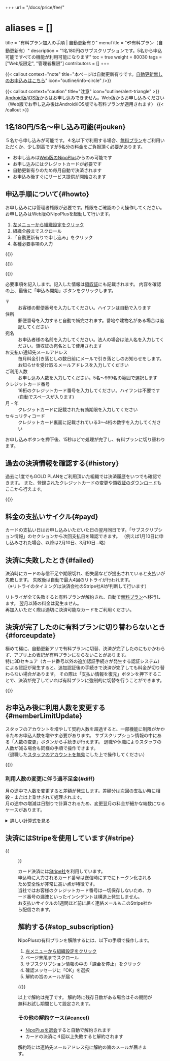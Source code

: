 +++
url = "/docs/price/fee/"
# aliases = []
title = "有料プラン加入の手順 | 自動更新有り"
menuTitle = "💳有料プラン（自動更新有）"
description = "1名180円のサブスクリプションです。5名から申込可能ですべての機能が利用可能になります"
toc = true
weight = 80030
tags = ["Web版限定", "管理者権限"]
contributors = []
+++

{{< callout context="note" title="本ページは自動更新有りです。[自動更新無しのお申込みはこちら](/docs/price/invoice/)" icon="outline/info-circle" />}}

{{< callout context="caution" title="注意" icon="outline/alert-triangle" >}}
[Android版](https://play.google.com/store/apps/details?id=jp.sndbox.nipoplus)/[iOS版](https://apps.apple.com/jp/app/nipoplus/id1625797169)からはお申し込みできません。Web版からお申し込みください（Web版でお申し込み後はAndroid/iOS版でも有料プランが適用されます）
{{< /callout >}}

## 1名180円/5名〜申し込み可能{#jouken}

５名から申し込みが可能です。４名以下で利用する場合、[無料プラン](/docs/price/free/)をご利用いただくか、少し割高ですが5名分の料金をご負担頂く必要があります。

- お申し込みは[Web版のNipoPlus](https://nipoplus.sndbox.jp/)からのみ可能です
- お申し込みにはクレジットカードが必要です
- 自動更新有りのため毎月自動で決済されます
- お申込み後すぐにサービス提供が開始されます

## 申込手順について{#howto}

お申し込みには管理者権限が必要です。権限をご確認のうえ操作してください。  
お申し込みはWeb版のNipoPlusを起動して行います。

1. [左メニューから組織設定をクリック](/docs/setup/staff-global/rank/#rootSettingBtn)
2. 組織全般までスクロール
3. 「自動更新有りで申し込み」をクリック
4. 各種必要事項の入力

{{<icatch filename="img/entry" msg="組織設定から申込みができます。自動更新有りはクレジットカードが必要です">}}

{{<nextArrow>}}

{{<icatch filename="img/input-card" msg="クレジットカード番号や申込み人数などの必要事項を記入してください" alice="pc">}}

必要事項を記入します。記入した情報は[領収証](/docs/price/receipt/)にも記載されます。
内容を確認の上、最後に「申込み開始」ボタンをクリックします。

<dl class="basic">
  <dt>〒</dt>
  <dd>お客様の郵便番号を入力してください。ハイフンは自動で入ります</dd>
  <dt>住所</dt>
  <dd>郵便番号を入力すると自動で補完されます。番地や建物名がある場合は追記してください</dd>
  <dt>宛名</dt>
  <dd>お申込者様の名前を入力してください。法人の場合は法人名を入力してください。領収証の宛名として使用されます</dd>
  <dt>お支払い通知先メールアドレス</dt>
  <dd>毎月料金引き落としの数日前にメールで引き落としのお知らせをします。お知らせを受け取るメールアドレスを入力してください</dd>
  <dt>ご利用人数</dt>
  <dd>お申し込み人数を入力してください。5名〜999名の範囲で選択します</dd>
  <dt>クレジットカード番号</dt>
  <dd>16桁のクレジットカード番号を入力してください。ハイフンは不要です(自動でスペースが入ります)</dd>
  <dt>月・年</dt>
  <dd>クレジットカードに記載された有効期限を入力してください</dd>
  <dt>セキュリティコード</dt>
  <dd>クレジットカード裏面に記載されている3〜4桁の数字を入力してください</dd>
</dl>

お申し込みボタンを押下後、15秒ほどで処理が完了し、有料プランに切り替わります。

## 過去の決済情報を確認する{#history}

過去に1度でもGOLD PLANをご利用頂いた組織では決済履歴をいつでも確認できます。
また、登録されたクレジットカードの変更や[領収証のダウンロード](/docs/price/receipt/)もここから行えます。

{{<icatch filename="img/receipt" msg="これまでの決済履歴を確認したり領収証のダウンロードもできます">}}

## 料金の支払いサイクル{#payd}

カードの支払い日はお申し込みいただいた日の翌月同日です。「サブスクリプション情報」のセクションから次回支払日を確認できます。
（例えば1月10日に申し込みされた場合、以降は2月10日、3月10日...略）

## 決済に失敗したとき{#failed}

決済時にカードの与信不足や期限切れ、紛失届などが提出されていると支払いが失敗します。
失敗後は自動で最大4回のリトライが行われます。  
（※リトライのタイミングは決済会社のStripe社AIが判断して行います）

リトライが全て失敗すると有料プランが解約され、自動で[無料プラン](/docs/price/free/)へ移行します。
翌月以降の料金は発生ません。  
再加入いただく際は適切に決済可能なカードをご利用ください。

## 決済が完了したのに有料プランに切り替わらないとき{#forceupdate}

極めて稀に、自動更新アリで有料プランに切替、決済が完了したのにもかかわらず、アプリ上の表記が有料プランにならないことがあります。  
特に3Dセキュア（カード番号以外の追加認証手続きが発生する認証システム）による認証が発生すると、追加認証後の手続きで決済が完了しても料金が切り替わらない場合があります。
その際は「支払い情報を復元」ボタンを押下することで、決済が完了していれば有料プランに強制的に切替を行うことができます。

{{<iTablet filename="img/force-update" msg="料金プランが反映されないとき押してね" alice="ok">}}

## お申込み後に利用人数を変更する{#memberLimitUpdate}

スタッフのアカウントを増やして契約人数を超過すると、一部機能に制限がかかるためお申込人数を増やす必要があります。
サブスクリプション情報の中にある「人数の変更」ボタンから手続きが行えます。
退職や休職によりスタッフの人数が減る場合も同様の手順で操作できます。  
（退職した[スタッフのアカウントを無効](/reverse-lookup/account/disable/)にした上で操作してください）

{{<iTablet filename="img/change" msg="人数の変更は画面一番下にあるよ" alice="ok">}}

### 利用人数の変更に伴う過不足金{#diff}

月の途中で人数を変更すると差額が発生します。差額分は次回の支払い時に相殺・または上乗せされて処理されます。  
月の途中の増減は日割りで計算されるため、変更翌月の料金が細かな端数になるケースがあります。

<details>
  <summary>詳しい計算式を見る</summary>

以下のシナリオを考えてみましょう

1. 5月3日に10名でお申し込み
2. 6月20日に人数を10から20へ増加

その際の支払は以下のようになります。7月に金額が多くなり、8月に戻っていることが確認できます。

| 請求書作成日 | 状態           | 金額                                               |
| ------------ | -------------- | -------------------------------------------------- |
| 2022/8/3     | お支払済みです | 3600（◀20名分として平常時の金額が請求）           |
| 2022/7/3     | お支払済みです | 4380（◀この決済時に過不足分が調整される）         |
| 2022/6/3     | お支払済みです | 1800（◀人数増加前。この決済のあとに人数を増やす） |
| 2022/5/3     | お支払済みです | 1800（◀人数増加前）                               |

7月の支払いが3600円ではなく、4380円になっているのは、6月20日に人数を10名増やした分、支払いが不足するためです。
6月20日〜7月3日(13日間)までは＋10名された金額がまだ支払われていないため、この分が日割り計算されて7月3日にまとめて引き落とされます。

より詳細な計算式は次のとおりです。

- 日割りの過不足: 180円×13日(日割り)÷30(1ヶ月)×10名（追加した人数) = 780円
- 7月3日〜8月3日までの料金 3600円（20名×180円)
- 780円＋3,600円＝ 4,380円

なお、8月に入ると未払いが解消されるために料金は3600円に戻ります。
これは過不足のケースですが、逆に人数を減らした場合は、次回支払金額が減ります。
極端に人数を減らす場合、次回請求が発生しない場合もあります。

</details>

## 決済にはStripeを使用しています{#stripe}

{{<figure src="img/stripe.png"  alt="stripe" caption="stripe" >}}

カード決済には[Stripe社](https://stripe.com/jp)を利用しています。  
申込時に入力されるカード番号は送信時にすでにトークン化されるため安全性が非常に高い点が特徴です。  
当社ではお客様のクレジットカード番号は一切保存しないため、カード番号の漏洩といったインシデントは構造上発生しません。  
お支払いサイクルの1週間ほど前に届く連絡メールもこのStripe社から配信されます。

## 解約する{#stop_subscription}

NipoPlusの有料プランを解除するには、以下の手順で操作します。

1. [左メニューから組織設定をクリック](/docs/setup/staff-global/rank/#rootSettingBtn)
2. ページ末尾までスクロール
3. サブスクリプション情報の中の「課金を停止」をクリック
4. 確認メッセージに「OK」を選択
5. 解約の旨のメールが届く

{{<iTablet filename="img/cancel-subscription" msg="有料プランを辞めると無料プランになるけどそのまま無料で使うこともできるよ" alice="ok">}}

以上で解約は完了です。
解約時に残存日数がある場合はその期間が無料お試し期間として設定されます。

### その他の解約ケース{#cancel}

- [NipoPlusを退会](/docs/manual/utils/org/)すると自動で解約されます
- カードの決済に４回以上失敗すると解約されます

解約時には連絡先メールアドレス宛に解約の旨のメールが届きます。
